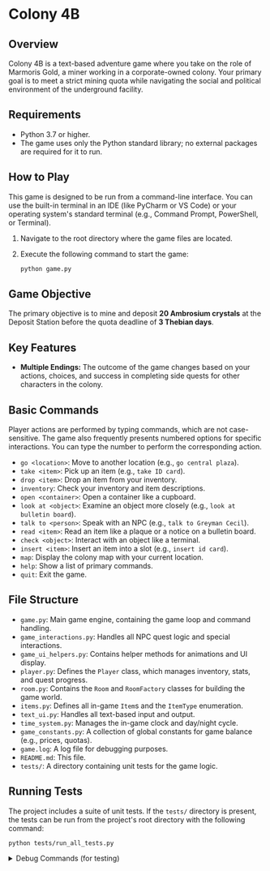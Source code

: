# Colony 4B

## Overview

Colony 4B is a text-based adventure game where you take on the role of Marmoris Gold, a miner working in a corporate-owned colony. Your primary goal is to meet a strict mining quota while navigating the social and political environment of the underground facility.

## Requirements

- Python 3.7 or higher.
- The game uses only the Python standard library; no external packages are required for it to run.

## How to Play

This game is designed to be run from a command-line interface. You can use the built-in terminal in an IDE (like PyCharm or VS Code) or your operating system's standard terminal (e.g., Command Prompt, PowerShell, or Terminal).

1.  Navigate to the root directory where the game files are located.
2.  Execute the following command to start the game:

    ```bash
    python game.py
    ```

## Game Objective

The primary objective is to mine and deposit **20 Ambrosium crystals** at the Deposit Station before the quota deadline of **3 Thebian days**.

## Key Features

-   **Multiple Endings:** The outcome of the game changes based on your actions, choices, and success in completing side quests for other characters in the colony.

## Basic Commands

Player actions are performed by typing commands, which are not case-sensitive.
The game also frequently presents numbered options for specific interactions.
You can type the number to perform the corresponding action.

-   `go <location>`: Move to another location (e.g., `go central plaza`).
-   `take <item>`: Pick up an item (e.g., `take ID card`).
-   `drop <item>`: Drop an item from your inventory.
-   `inventory`: Check your inventory and item descriptions.
-   `open <container>`: Open a container like a cupboard.
-   `look at <object>`: Examine an object more closely (e.g., `look at bulletin board`).
-   `talk to <person>`: Speak with an NPC (e.g., `talk to Greyman Cecil`).
-   `read <item>`: Read an item like a plaque or a notice on a bulletin board.
-   `check <object>`: Interact with an object like a terminal.
-   `insert <item>`: Insert an item into a slot (e.g., `insert id card`).
-   `map`: Display the colony map with your current location.
-   `help`: Show a list of primary commands.
-   `quit`: Exit the game.

## File Structure

-   `game.py`: Main game engine, containing the game loop and command handling.
-   `game_interactions.py`: Handles all NPC quest logic and special interactions.
-   `game_ui_helpers.py`: Contains helper methods for animations and UI display.
-   `player.py`: Defines the `Player` class, which manages inventory, stats, and quest progress.
-   `room.py`: Contains the `Room` and `RoomFactory` classes for building the game world.
-   `items.py`: Defines all in-game `Item`s and the `ItemType` enumeration.
-   `text_ui.py`: Handles all text-based input and output.
-   `time_system.py`: Manages the in-game clock and day/night cycle.
-   `game_constants.py`: A collection of global constants for game balance (e.g., prices, quotas).
-   `game.log`: A log file for debugging purposes.
-   `README.md`: This file.
-   `tests/`: A directory containing unit tests for the game logic.

## Running Tests

The project includes a suite of unit tests. If the `tests/` directory is present, the tests can be run from the project's root directory with the following command:

```bash
python tests/run_all_tests.py
```

<details>
  <summary>Debug Commands (for testing)</summary>

  The game includes a debug mode for testing purposes. To activate it, type `debugmode`. Once active, the following commands are available:

  - `debug goto <room_name>`: Teleport to any room in the game.
  - `debug give <item_name>`: Add any item to your inventory.
  - `debug set <stat> <value>`: Change a player or game stat.
    - `time <hour>`: Sets the current hour.
    - `day <day>`: Sets the current day.
    - `minshin <amount>`: Sets your Minshin balance.
    - `quota <amount>`: Sets your quota fulfilled count.

  To disable debug mode, type `debugmode` again.
</details> 